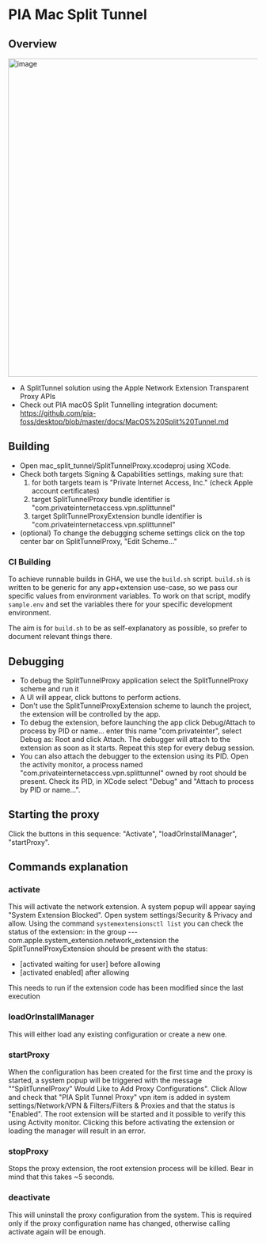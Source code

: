 # PIA Mac Split Tunnel
## Overview

<img width="643" alt="image" src="https://github.com/xvpn/pia_mac_split_tunnel/assets/109503634/1ad39ce3-aefa-4496-b791-1d3814a52ea4">


- A SplitTunnel solution using the Apple Network Extension Transparent Proxy APIs
- Check out PIA macOS Split Tunnelling integration document: https://github.com/pia-foss/desktop/blob/master/docs/MacOS%20Split%20Tunnel.md

## Building

- Open mac_split_tunnel/SplitTunnelProxy.xcodeproj using XCode.
- Check both targets Signing & Capabilities settings, making sure that:
	1. for both targets team is "Private Internet Access, Inc." (check Apple account certificates)
	2. target SplitTunnelProxy bundle identifier is "com.privateinternetaccess.vpn.splittunnel"
	3. target SplitTunnelProxyExtension bundle identifier is "com.privateinternetaccess.vpn.splittunnel"
- (optional) To change the debugging scheme settings click on the top center bar on SplitTunnelProxy, "Edit Scheme..."

### CI Building
To achieve runnable builds in GHA, we use the `build.sh` script.
`build.sh` is written to be generic for any app+extension use-case, so we pass our specific values from environment variables.
To work on that script, modify `sample.env` and set the variables there for your specific development environment.

The aim is for `build.sh` to be as self-explanatory as possible, so prefer to document relevant things there.

## Debugging

- To debug the SplitTunnelProxy application select the
  SplitTunnelProxy scheme and run it
- A UI will appear, click buttons to perform actions.
- Don't use the SplitTunnelProxyExtension scheme to launch
  the project, the extension will be controlled by the app.
- To debug the extension, before launching the app click
  Debug/Attach to process by PID or name...
  enter this name "com.privateinter", select Debug as: Root
  and click Attach.
  The debugger will attach to the extension as soon as it starts.
  Repeat this step for every debug session.
- You can also attach the debugger to the extension using its PID.
  Open the activity monitor, a process named
  "com.privateinternetaccess.vpn.splittunnel" owned by root
  should be present.
  Check its PID, in XCode select "Debug" and "Attach to process
  by PID or name...".

## Starting the proxy

Click the buttons in this sequence:
"Activate", "loadOrInstallManager", "startProxy".

## Commands explanation

### activate
This will activate the network extension.
A system popup will appear saying "System Extension Blocked".
Open system settings/Security & Privacy and allow.
Using the command `systemextensionsctl list` you can check the
status of the extension:
in the group --- com.apple.system_extension.network_extension
the SplitTunnelProxyExtension should be present with the status:
- [activated waiting for user] before allowing
- [activated enabled] after allowing

This needs to run if the extension code has been modified
since the last execution

### loadOrInstallManager
This will either load any existing configuration or create a new one.

### startProxy
When the configuration has been created for the first time and the
proxy is started, a system popup will be triggered with the message
"“SplitTunnelProxy” Would Like to Add Proxy Configurations".
Click Allow and check that "PIA Split Tunnel Proxy" vpn item is added
in system settings/Network/VPN & Filters/Filters & Proxies
and that the status is "Enabled".
The root extension will be started and it possible to verify this
using Activity monitor.
Clicking this before activating the extension or loading the manager
will result in an error.

### stopProxy
Stops the proxy extension, the root extension process will be killed.
Bear in mind that this takes ~5 seconds.

### deactivate
This will uninstall the proxy configuration from the system.
This is required only if the proxy configuration name has changed,
otherwise calling activate again will be enough.
